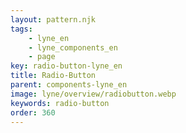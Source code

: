 ```yaml
---
layout: pattern.njk
tags: 
    - lyne_en
    - lyne_components_en
    - page
key: radio-button-lyne_en
title: Radio-Button
parent: components-lyne_en
image: lyne/overview/radiobutton.webp
keywords: radio-button
order: 360
---
```

